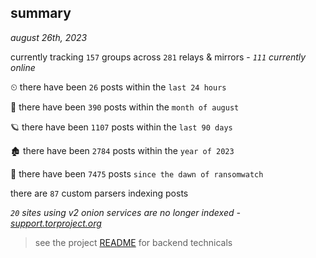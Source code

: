 
## summary
_august 26th, 2023_

currently tracking `157` groups across `281` relays & mirrors - _`111` currently online_

⏲ there have been `26` posts within the `last 24 hours`

🦈 there have been `390` posts within the `month of august`

🪐 there have been `1107` posts within the `last 90 days`

🏚 there have been `2784` posts within the `year of 2023`

🦕 there have been `7475` posts `since the dawn of ransomwatch`

there are `87` custom parsers indexing posts

_`20` sites using v2 onion services are no longer indexed - [support.torproject.org](https://support.torproject.org/onionservices/v2-deprecation/)_

> see the project [README](https://github.com/joshhighet/ransomwatch#ransomwatch--) for backend technicals
